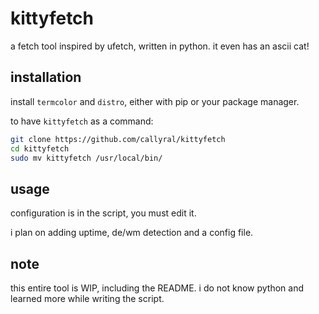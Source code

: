 # kittyfetch

a fetch tool inspired by ufetch, written in python. it even has an ascii cat!

## installation

install `termcolor` and `distro`, either with pip or your package manager.

to have `kittyfetch` as a command:

```bash
git clone https://github.com/callyral/kittyfetch
cd kittyfetch
sudo mv kittyfetch /usr/local/bin/
```

## usage

configuration is in the script, you must edit it.

i plan on adding uptime, de/wm detection and a config file.

## note

this entire tool is WIP, including the README. i do not know python and learned more while writing the script.
